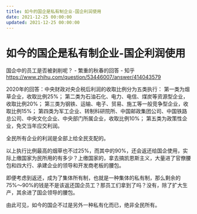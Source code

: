 ```yaml
---
title: 如今的国企是私有制企业-国企利润使用
date: 2021-12-25 00:00:00
updated: 2021-12-25 00:00:00
---
```


# 如今的国企是私有制企业-国企利润使用

国企中的员工是否被剥削呢？ - 繁重的秋春的回答 - 知乎
https://www.zhihu.com/question/53446007/answer/414043579

2020年的回答：中央财政对央企税后利润的收取比例分为五类执行：
第一类为烟草企业，收取比例25%；
第二类为石油石化、电力、电信、煤炭等资源型企业，收取比例20%；
第三类为钢铁、运输、电子、贸易、施工等一般竞争型企业，收取比例15%；
第四类为军工企业、转制科研院所、中国邮政集团公司、中国铁路总公司、中央文化企业、中央部门所属企业，收取比例10%；
第五类为政策性企业，免交当年应交利润。

全民所有企业的利润是全部上给全民支配的。

以上执行比例最高的烟草也不过25%，而其中的90%，还会返还给国企使用，实际上缴国家为民所用的有多少？上缴国家的，拿去搞凯恩斯主义，大量进了官僚腰包和四大行、承建企业的领导和开发商老板的腰包。

即便考虑到返还，成为了集体所有制，也就是一种集体的私有制，那么剩余的75%～90%的钱是不是该返还国企员工？那员工们拿到了吗？没有，除了扩大生产，其余进了国企领导的腰包。

由此可见，如今的国企不过是另外一种私有化而已，绝非全民所有。
